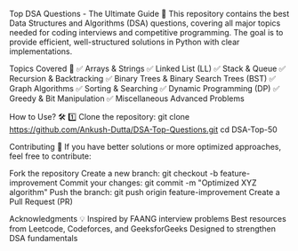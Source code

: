 Top DSA Questions - The Ultimate Guide 🚀
This repository contains the best Data Structures and Algorithms (DSA) questions, covering all major topics needed for coding interviews and competitive programming. The goal is to provide efficient, well-structured solutions in Python with clear implementations.

Topics Covered 📌
✅ Arrays & Strings
✅ Linked List (LL)
✅ Stack & Queue
✅ Recursion & Backtracking
✅ Binary Trees & Binary Search Trees (BST)
✅ Graph Algorithms
✅ Sorting & Searching
✅ Dynamic Programming (DP)
✅ Greedy & Bit Manipulation
✅ Miscellaneous Advanced Problems

How to Use? 🛠️
1️⃣ Clone the repository:
git clone https://github.com/Ankush-Dutta/DSA-Top-Questions.git
cd DSA-Top-50

Contributing 🤝
If you have better solutions or more optimized approaches, feel free to contribute:

Fork the repository
Create a new branch: git checkout -b feature-improvement
Commit your changes: git commit -m "Optimized XYZ algorithm"
Push the branch: git push origin feature-improvement
Create a Pull Request (PR)

Acknowledgments 💡
Inspired by FAANG interview problems
Best resources from Leetcode, Codeforces, and GeeksforGeeks
Designed to strengthen DSA fundamentals
